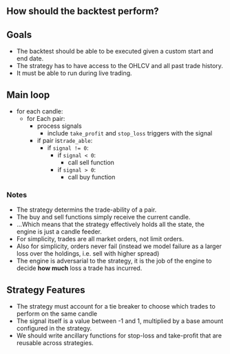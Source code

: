 ## How should the backtest perform?

## Goals

- The backtest should be able to be executed given a custom start and end date.
- The strategy has to have access to the OHLCV and all past trade history.
- It must be able to run during live trading.

## Main loop

- for each candle:
  - for Each pair:
    - process signals
      - include `take_profit` and `stop_loss` triggers with the signal
    - if pair is`trade_able`:
      - if `signal != 0`:
        - if `signal < 0`:
          - call sell function 
        - if `signal > 0`:
          - call buy function
            
### Notes
- The strategy determins the trade-ability of a pair.
- The buy and sell functions simply receive the current candle. 
- ...Which means that the strategy effectively holds all the state, the engine is just a candle feeder.
- For simplicity, trades are all market orders, not limit orders.
- Also for simplicity, orders never fail (instead we model failure as a larger loss over the holdings, i.e. sell with higher spread)
- The engine is adversarial to the strategy, it is the job of the engine to decide __how much__ loss a trade has incurred.

## Strategy Features

- The strategy must account for a  tie breaker to choose which trades to perform on the same candle
- The signal itself is a value between -1 and 1, multiplied by a base amount configured in the strategy.
- We should write ancillary functions for stop-loss and take-profit that are reusable across strategies.
